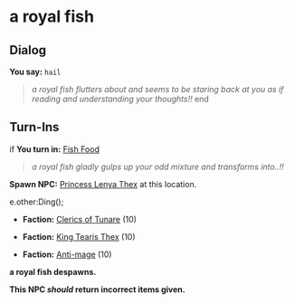 # a royal fish
## Dialog

**You say:** `hail`



>*a royal fish flutters about and seems to be staring back at you as if reading and understanding your thoughts!!*
end

## Turn-Ins



if **You turn in:** [Fish Food](/item/12271)


>*a royal fish gladly gulps up your odd mixture and transforms into..!!*


**Spawn NPC:**  [Princess Lenya Thex](/npc/51176) at this location.


e.other:Ding();


* __Faction:__ [Clerics of Tunare](/faction/226) (10)


* __Faction:__ [King Tearis Thex](/faction/279) (10)


* __Faction:__ [Anti-mage](/faction/5002) (10)


**a royal fish despawns.**

**This NPC *should* return incorrect items given.**






